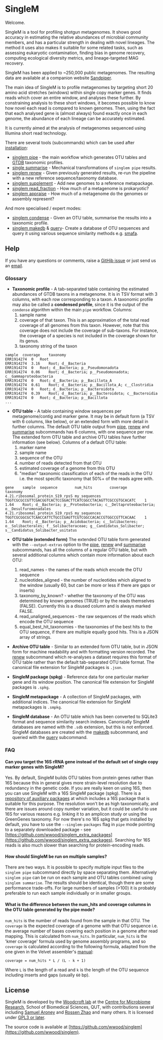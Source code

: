 # SingleM
Welcome.

SingleM is a tool for profiling shotgun metagenomes. It shows good accuracy in estimating the relative abundances of microbial community members, and has a particular strength in dealing with novel lineages. The method it uses also makes it suitable for some related tasks, such as assessing eukaryotic contamination, finding bias in genome recovery, computing ecological diversity metrics, and lineage-targeted MAG recovery.

SingleM has been applied to ~250,000 public metagenomes. The resulting data are available at a companion website [Sandpiper](https://sandpiper.qut.edu.au).

The main idea of SingleM is to profile metagenomes by targeting short 20 amino acid stretches (windows) within single copy marker genes. It finds reads which cover an entire window, and analyses these further. By constraining analysis to these short windows, it becomes possible to know how novel each read is compared to known genomes. Then, using the fact that each analysed gene is (almost always) found exactly once in each genome, the abundance of each lineage can be accurately estimated.

It is currently aimed at the analysis of metagenomes sequenced using Illumina short read technology.

There are several tools (subcommands) which can be used after [installation](/Installation):

* [singlem pipe](/tools/pipe) - the main workflow which generates OTU tables and [GTDB](https://gtdb.ecogenomic.org/) taxonomic profiles. 
* [single summarise](/tools/summarise) - Mechanical transformations of `singlem pipe` results.
* [singlem renew](/tools/renew) - Given previously generated results, re-run the pipeline with a new reference sequence/taxonomy database.
* [singlem supplement](/tools/supplement) - Add new genomes to a reference metapackage.
* [singlem read_fraction](/tools/read_fraction) - How much of a metagenome is prokaryotic?
* [singlem appraise](/tools/appraise) - How much of a metagenome do the genomes or assembly represent?

And more specialised / expert modes:

* [singlem condense](/advanced/condense) - Given an OTU table, summarise the results into a taxonomic profile.
* [singlem makedb](/advanced/makedb) & [query](/advanced/query)- Create a database of OTU sequences and query it using various sequence similarity methods e.g. [smafa](https://github.com/wwood/smafa).

## Help
If you have any questions or comments, raise a [GitHib issue](https://github.com/wwood/singlem/issues) or just send us an [email](https://research.qut.edu.au/cmr/team/ben-woodcroft/).

### Glossary

* **Taxonomic profile** - A tab-separated table containing the estimated abundances of GTDB taxons in a metagenome. It is in TSV format with 3 columns, with each row corresponding to a taxon. A taxonomic profile may also be called a **condensed profile**, since it is the output of the `condense` algorithm within the main `pipe` workflow. Columns:
  1. sample name
  2. coverage of that taxon. This is an approximation of the total read coverage of all genomes from this taxon. However, note that this coverage does not include the coverage of sub-taxons. For instance, the coverage of a species is not included in the coverage shown for its genus.
  3. taxonomy string of the taxon
```
sample	coverage	taxonomy
ERR1914274	0	Root
ERR1914274	3.16	Root; d__Bacteria
ERR1914274	0	Root; d__Bacteria; p__Pseudomonadota
ERR1914274	0.06	Root; d__Bacteria; p__Pseudomonadota; c__Gammaproteobacteria
ERR1914274	0	Root; d__Bacteria; p__Bacillota_A
ERR1914274	0.61	Root; d__Bacteria; p__Bacillota_A; c__Clostridia
ERR1914274	0	Root; d__Bacteria; p__Bacteroidota
ERR1914274	0.39	Root; d__Bacteria; p__Bacteroidota; c__Bacteroidia
ERR1914274	0	Root; d__Bacteria; p__Bacillota
...
```

* **OTU table** - A table containing window sequences per metagenome/contig and marker gene. It may be in default form (a TSV with 6 columns, like below), or an extended form with more detail in further columns. The default OTU table output from [pipe](/tools/pipe), [renew](/tools/renew) and [summarise](/tools/summarise) subcommands has 6 columns, with one sequence per row. The extended form OTU table and archive OTU tables have further information (see below). Columns of a default OTU table:
  1. marker name
  2. sample name
  3. sequence of the OTU
  4. number of reads detected from that OTU
  5. estimated coverage of a genome from this OTU
  6. "median" taxonomic classification of each of the reads in the OTU i.e. the most specific taxonomy that 50%+ of the reads agree with.
```
gene    sample  sequence        num_hits        coverage        taxonomy
4.21.ribosomal_protein_S19_rpsS my_sequences  TGGTCGCGCCGTTCGACGGTCACTCCGGACTTCATCGGCCTACAGTTCGCCGTGCACATC    1       1.64    Root; d__Bacteria; p__Proteobacteria; c__Deltaproteobacteria; o__Desulfuromonadales
4.21.ribosomal_protein_S19_rpsS my_sequences  TGGTCGCGGCGCTCAACCATTCTGCCCGAGTTCGTCGGCCACACCGTGGCCGTTCACAAC    1       1.64    Root; d__Bacteria; p__Acidobacteria; c__Solibacteres; o__Solibacterales; f__Solibacteraceae; g__Candidatus_Solibacter; s__Candidatus_Solibacter_usitatus
```

* **OTU table (extended form)** The extended OTU table form generated with the `--output-extras` option to the [pipe](/tools/pipe), [renew](/tools/renew) and [summarise](/tools/summarise) subcommands, has all the columns of a regular OTU table, but with several additional columns which contain more information about each OTU:
  1. read_names - the names of the reads which encode the OTU sequence
  2. nucleotides_aligned - the number of nucleotides which aligned to the window (usually 60, but can be more or less if there are gaps or inserts)
  3. taxonomy_by_known? - whether the taxonomy of the OTU was determined by known genomes (TRUE) or by the reads themselves (FALSE). Currently this is a disused column and is always marked FALSE.
  4. read_unaligned_sequences - the raw sequences of the reads which encode the OTU sequence
  5. equal_best_hit_taxonomies - the taxonomies of the best hits to the OTU sequence, if there are multiple equally good hits. This is a JSON array of strings.


* **Archive OTU table** - Similar to an extended form OTU table, but in JSON form for machine readability and with formatting version recorded. The [renew](/tools/renew) subcommand which re-analyses a dataset requires this format of OTU table rather than the default tab-separated OTU table format. The canonical file extension for SingleM packages is `.json`.
* **SingleM package (spkg)** - Reference data for one particular marker gene and its window position. The canonical file extension for SingleM packages is `.spkg`.
* **SingleM metapackage** - A collection of SingleM packages, with additional indices. The canonical file extension for SingleM metapackages is `.smpkg`.
* **SingleM database** - An OTU table which has been converted to SQLite3 format and sequence similarity search indexes. Canonically SingleM databases are named with the `.sdb` extension, but this is not enforced. SingleM databases are created with the [makedb](/advanced/makedb) subcommand, and queried with the [query](/advanced/query) subcommand.

### FAQ
#### Can you target the 16S rRNA gene instead of the default set of single copy marker genes with SingleM?
Yes. By default, SingleM builds OTU tables from protein genes rather than 16S because this in general gives more strain-level resolution due to redundancy in the genetic code. If you are really keen on using 16S, then you can use SingleM with a 16S SingleM package (spkg). There is a [repository of auxiliary packages](https://github.com/wwood/singlem_extra_packages) at which includes a 16S package that is suitable for this purpose. The resolution won't be as high taxonomically, and there are issues around copy number variation, but it could be useful to use 16S for various reasons e.g. linking it to an amplicon study or using the GreenGenes taxonomy. For now there's no 16S spkg that gets installed by default, you have to use the `--singlem-packages` flag in `pipe` mode pointing to a separately downloaded package - see [https://github.com/wwood/singlem_extra_packages](https://github.com/wwood/singlem_extra_packages). Searching for 16S reads is also much slower than searching for protein-encoding reads.

#### How should SingleM be run on multiple samples?
There are two ways. It is possible to specify multiple input files to the `singlem pipe` subcommand directly by space separating them. Alternatively `singlem pipe` can be run on each sample and OTU tables combined using `singlem summarise`. The results should be identical, though there are some performance trade-offs. For large numbers of samples (>100) it is probably preferable to run each sample individually or in smaller groups.

#### What is the difference between the num_hits and coverage columns in the OTU table generated by the pipe mode?
`num_hits` is the number of reads found from the sample in that OTU. The
`coverage` is the expected coverage of a genome with that OTU sequence i.e. the
average number of bases covering each position in a genome after read mapping.
This is calculated from `num_hits`. In particular, `num_hits` is the 'kmer
coverage' formula used by genome assembly programs, and so `coverage` is
calculated according to the following formula, adapted from the one given in
the Velvet assembler's
[manual](https://raw.githubusercontent.com/dzerbino/velvet/master/Manual.pdf):

```
coverage = num_hits * L / (L - k + 1)
```

Where `L` is the length of a read and `k` is the length of the OTU sequence including inserts and gaps (usually `60` bp).


## License
SingleM is developed by the [Woodcroft lab](https://research.qut.edu.au/cmr/team/ben-woodcroft/) at the [Centre for Microbiome Research](https://research.qut.edu.au/cmr), School of Biomedical Sciences, QUT, with contributions several including [Samuel Aroney](https://github.com/AroneyS) and [Rossen Zhao](https://github.com/rzhao-2) and many others. It is licensed under [GPL3 or later](https://gnu.org/licenses/gpl.html).

The source code is available at [https://github.com/wwood/singlem](https://github.com/wwood/singlem).
